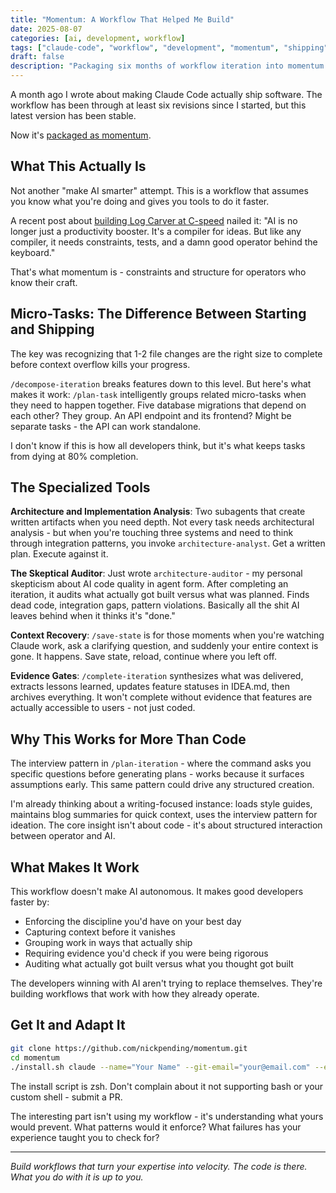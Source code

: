 ```yaml
---
title: "Momentum: A Workflow That Helped Me Build"
date: 2025-08-07
categories: [ai, development, workflow]
tags: ["claude-code", "workflow", "development", "momentum", "shipping", "subagents"]
draft: false
description: "Packaging six months of workflow iteration into momentum - a Claude Code workflow that actually ships by treating AI as a compiler for operator expertise."
---
```


A month ago I wrote about making Claude Code actually ship software. The workflow has been through at least six revisions since I started, but this latest version has been stable.

Now it's [packaged as momentum](https://github.com/nickpending/momentum).

## What This Actually Is

Not another "make AI smarter" attempt. This is a workflow that assumes you know what you're doing and gives you tools to do it faster.

A recent post about [building Log Carver at C-speed](https://iamnor.com/2025/08/07/claude-c-and-carnage-building-log-carver-at-the-edge-of-performance/) nailed it: "AI is no longer just a productivity booster. It's a compiler for ideas. But like any compiler, it needs constraints, tests, and a damn good operator behind the keyboard."

That's what momentum is - constraints and structure for operators who know their craft.

## Micro-Tasks: The Difference Between Starting and Shipping

The key was recognizing that 1-2 file changes are the right size to complete before context overflow kills your progress.

`/decompose-iteration` breaks features down to this level. But here's what makes it work: `/plan-task` intelligently groups related micro-tasks when they need to happen together. Five database migrations that depend on each other? They group. An API endpoint and its frontend? Might be separate tasks - the API can work standalone.

I don't know if this is how all developers think, but it's what keeps tasks from dying at 80% completion.

## The Specialized Tools

**Architecture and Implementation Analysis**: Two subagents that create written artifacts when you need depth. Not every task needs architectural analysis - but when you're touching three systems and need to think through integration patterns, you invoke `architecture-analyst`. Get a written plan. Execute against it.

**The Skeptical Auditor**: Just wrote `architecture-auditor` - my personal skepticism about AI code quality in agent form. After completing an iteration, it audits what actually got built versus what was planned. Finds dead code, integration gaps, pattern violations. Basically all the shit AI leaves behind when it thinks it's "done."

**Context Recovery**: `/save-state` is for those moments when you're watching Claude work, ask a clarifying question, and suddenly your entire context is gone. It happens. Save state, reload, continue where you left off.

**Evidence Gates**: `/complete-iteration` synthesizes what was delivered, extracts lessons learned, updates feature statuses in IDEA.md, then archives everything. It won't complete without evidence that features are actually accessible to users - not just coded.

## Why This Works for More Than Code

The interview pattern in `/plan-iteration` - where the command asks you specific questions before generating plans - works because it surfaces assumptions early. This same pattern could drive any structured creation.

I'm already thinking about a writing-focused instance: loads style guides, maintains blog summaries for quick context, uses the interview pattern for ideation. The core insight isn't about code - it's about structured interaction between operator and AI.

## What Makes It Work

This workflow doesn't make AI autonomous. It makes good developers faster by:
- Enforcing the discipline you'd have on your best day
- Capturing context before it vanishes
- Grouping work in ways that actually ship
- Requiring evidence you'd check if you were being rigorous
- Auditing what actually got built versus what you thought got built

The developers winning with AI aren't trying to replace themselves. They're building workflows that work with how they already operate.

## Get It and Adapt It

```bash
git clone https://github.com/nickpending/momentum.git
cd momentum
./install.sh claude --name="Your Name" --git-email="your@email.com" --email="you@company.com" --timezone="America/Los_Angeles"
```

The install script is zsh. Don't complain about it not supporting bash or your custom shell - submit a PR.

The interesting part isn't using my workflow - it's understanding what yours would prevent. What patterns would it enforce? What failures has your experience taught you to check for?

---

*Build workflows that turn your expertise into velocity. The code is there. What you do with it is up to you.*